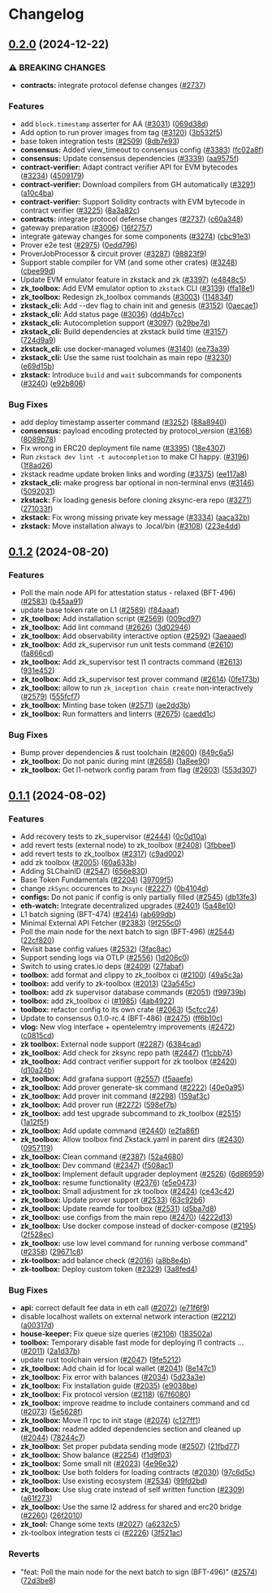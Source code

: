 # Changelog

## [0.2.0](https://github.com/matter-labs/zksync-era/compare/zkstack_cli-v0.1.2...zkstack_cli-v0.2.0) (2024-12-22)


### ⚠ BREAKING CHANGES

* **contracts:** integrate protocol defense changes ([#2737](https://github.com/matter-labs/zksync-era/issues/2737))

### Features

* add `block.timestamp` asserter for AA ([#3031](https://github.com/matter-labs/zksync-era/issues/3031)) ([069d38d](https://github.com/matter-labs/zksync-era/commit/069d38d6c9ddd8b6c404596c479f94b9fc86db40))
* Add option to run prover images from tag ([#3120](https://github.com/matter-labs/zksync-era/issues/3120)) ([3b532f5](https://github.com/matter-labs/zksync-era/commit/3b532f5e363e0cb093221e6d064ce1a7d7428b52))
* base token integration tests ([#2509](https://github.com/matter-labs/zksync-era/issues/2509)) ([8db7e93](https://github.com/matter-labs/zksync-era/commit/8db7e9306e5fa23f066be106363e6455531bbc09))
* **consensus:** Added view_timeout to consensus config ([#3383](https://github.com/matter-labs/zksync-era/issues/3383)) ([fc02a8f](https://github.com/matter-labs/zksync-era/commit/fc02a8f1c9f0bffb438fb27769d6dced3ce14cd9))
* **consensus:** Update consensus dependencies ([#3339](https://github.com/matter-labs/zksync-era/issues/3339)) ([aa9575f](https://github.com/matter-labs/zksync-era/commit/aa9575fccbbc941f416d597256442afa974efd0a))
* **contract-verifier:** Adapt contract verifier API for EVM bytecodes ([#3234](https://github.com/matter-labs/zksync-era/issues/3234)) ([4509179](https://github.com/matter-labs/zksync-era/commit/4509179f62ead4b837dfb67760f52de76fac2e37))
* **contract-verifier:** Download compilers from GH automatically ([#3291](https://github.com/matter-labs/zksync-era/issues/3291)) ([a10c4ba](https://github.com/matter-labs/zksync-era/commit/a10c4baa312f26ebac2a10115fb7bd314d18b9c1))
* **contract-verifier:** Support Solidity contracts with EVM bytecode in contract verifier ([#3225](https://github.com/matter-labs/zksync-era/issues/3225)) ([8a3a82c](https://github.com/matter-labs/zksync-era/commit/8a3a82ca16479183e96505bc91011fc07bfc6889))
* **contracts:** integrate protocol defense changes ([#2737](https://github.com/matter-labs/zksync-era/issues/2737)) ([c60a348](https://github.com/matter-labs/zksync-era/commit/c60a3482ee09b3e371163e62f49e83bc6d6f4548))
* gateway preparation ([#3006](https://github.com/matter-labs/zksync-era/issues/3006)) ([16f2757](https://github.com/matter-labs/zksync-era/commit/16f275756cd28024a6b11ac1ac327eb5b8b446e1))
* integrate gateway changes for some components ([#3274](https://github.com/matter-labs/zksync-era/issues/3274)) ([cbc91e3](https://github.com/matter-labs/zksync-era/commit/cbc91e35f84d04f2e4c8e81028596db009e478d1))
* Prover e2e test ([#2975](https://github.com/matter-labs/zksync-era/issues/2975)) ([0edd796](https://github.com/matter-labs/zksync-era/commit/0edd7962429b3530ae751bd7cc947c97193dd0ca))
* ProverJobProcessor & circuit prover ([#3287](https://github.com/matter-labs/zksync-era/issues/3287)) ([98823f9](https://github.com/matter-labs/zksync-era/commit/98823f95c0b95feeb37eb9086cc88d4ac5220904))
* Support stable compiler for VM (and some other crates) ([#3248](https://github.com/matter-labs/zksync-era/issues/3248)) ([cbee99d](https://github.com/matter-labs/zksync-era/commit/cbee99d8661b38aa6b49784c3934b8070a743fb4))
* Update EVM emulator feature in zkstack and zk ([#3397](https://github.com/matter-labs/zksync-era/issues/3397)) ([e4848c5](https://github.com/matter-labs/zksync-era/commit/e4848c51fb12e13f1be490b14847d15528c87171))
* **zk_toolbox:** Add EVM emulator option to `zkstack` CLI ([#3139](https://github.com/matter-labs/zksync-era/issues/3139)) ([ffa18e1](https://github.com/matter-labs/zksync-era/commit/ffa18e1d84a4bb1ca9b897fbc0a55b9e3ef0964c))
* **zk_toolbox:** Redesign zk_toolbox commands ([#3003](https://github.com/matter-labs/zksync-era/issues/3003)) ([114834f](https://github.com/matter-labs/zksync-era/commit/114834f357421c62d596a1954fac8ce615cfde49))
* **zkstack_cli:** Add --dev flag to chain init and genesis ([#3152](https://github.com/matter-labs/zksync-era/issues/3152)) ([0aecae1](https://github.com/matter-labs/zksync-era/commit/0aecae1e02d31d34d1ccc0ddf54617174d134e55))
* **zkstack_cli:** Add status page ([#3036](https://github.com/matter-labs/zksync-era/issues/3036)) ([dd4b7cc](https://github.com/matter-labs/zksync-era/commit/dd4b7cc94e324dfa5a86df09f0cf15642ea2f5c2))
* **zkstack_cli:** Autocompletion support ([#3097](https://github.com/matter-labs/zksync-era/issues/3097)) ([b29be7d](https://github.com/matter-labs/zksync-era/commit/b29be7d9a8c664beac5d8384548db54de0ba882f))
* **zkstack_cli:** Build dependencies at zkstack build time ([#3157](https://github.com/matter-labs/zksync-era/issues/3157)) ([724d9a9](https://github.com/matter-labs/zksync-era/commit/724d9a9c7f2127263845b640c843e751fd3c21ae))
* **zkstack_cli:** use docker-managed volumes ([#3140](https://github.com/matter-labs/zksync-era/issues/3140)) ([ee73a39](https://github.com/matter-labs/zksync-era/commit/ee73a3973b0c65b1d4acef12e4b64db8f813e77d))
* **zkstack_cli:** Use the same rust toolchain as main repo ([#3230](https://github.com/matter-labs/zksync-era/issues/3230)) ([e69d15b](https://github.com/matter-labs/zksync-era/commit/e69d15b6a80c36a19648a8dd90f567d1e5e108e9))
* **zkstack:** Introduce `build` and `wait` subcommands for components ([#3240](https://github.com/matter-labs/zksync-era/issues/3240)) ([e92b806](https://github.com/matter-labs/zksync-era/commit/e92b8068d71fec032e498793ff97e329c3d073e0))


### Bug Fixes

* add deploy timestamp asserter command ([#3252](https://github.com/matter-labs/zksync-era/issues/3252)) ([88a8940](https://github.com/matter-labs/zksync-era/commit/88a89405898653bf9e1a35a1374e000a8d67cf51))
* **consensus:** payload encoding protected by protocol_version ([#3168](https://github.com/matter-labs/zksync-era/issues/3168)) ([8089b78](https://github.com/matter-labs/zksync-era/commit/8089b78b3f2cdbe8d0a23e9b8412a8022d78ada2))
* Fix wrong in ERC20 deployment file name ([#3395](https://github.com/matter-labs/zksync-era/issues/3395)) ([18e4307](https://github.com/matter-labs/zksync-era/commit/18e4307324f26902ef67ba587d324bf35aa09735))
* Run `zkstack dev lint -t autocompletion` to make CI happy. ([#3196](https://github.com/matter-labs/zksync-era/issues/3196)) ([1f8ad26](https://github.com/matter-labs/zksync-era/commit/1f8ad26c7c9757ffa13de1a2fd045fa9e16de5f6))
* zkstack readme update broken links and wording ([#3375](https://github.com/matter-labs/zksync-era/issues/3375)) ([ee117a8](https://github.com/matter-labs/zksync-era/commit/ee117a81e7708eece5639921e32b6683fbcb2280))
* **zkstack_cli:** make progress bar optional in non-terminal envs ([#3146](https://github.com/matter-labs/zksync-era/issues/3146)) ([5092031](https://github.com/matter-labs/zksync-era/commit/5092031050b30c39107df788317a15eaa921b136))
* **zkstack:** Fix loading genesis before cloning zksync-era repo ([#3271](https://github.com/matter-labs/zksync-era/issues/3271)) ([271033f](https://github.com/matter-labs/zksync-era/commit/271033fe58184252243b2ce7fe3a5a9be919b140))
* **zkstack:** Fix wrong missing private key message ([#3334](https://github.com/matter-labs/zksync-era/issues/3334)) ([aaca32b](https://github.com/matter-labs/zksync-era/commit/aaca32b6ab411d5cdc1234c20af8b5c1092195d7))
* **zkstack:** Move installation always to .local/bin ([#3108](https://github.com/matter-labs/zksync-era/issues/3108)) ([223e4dd](https://github.com/matter-labs/zksync-era/commit/223e4dd59414904f2b26afffc4b72bb78266b783))

## [0.1.2](https://github.com/matter-labs/zksync-era/compare/zk_toolbox-v0.1.1...zk_toolbox-v0.1.2) (2024-08-20)


### Features

* Poll the main node API for attestation status - relaxed (BFT-496) ([#2583](https://github.com/matter-labs/zksync-era/issues/2583)) ([b45aa91](https://github.com/matter-labs/zksync-era/commit/b45aa9168dd66d07ca61c8bb4c01f73dda822040))
* update base token rate on L1 ([#2589](https://github.com/matter-labs/zksync-era/issues/2589)) ([f84aaaf](https://github.com/matter-labs/zksync-era/commit/f84aaaf723c876ba8397f74577b8c5a207700f7b))
* **zk_toolbox:** Add installation script ([#2569](https://github.com/matter-labs/zksync-era/issues/2569)) ([009cd97](https://github.com/matter-labs/zksync-era/commit/009cd9771821a7ae356356f97813d74fab8512b5))
* **zk_toolbox:** Add lint command ([#2626](https://github.com/matter-labs/zksync-era/issues/2626)) ([3d02946](https://github.com/matter-labs/zksync-era/commit/3d0294695343e11b62fdc7375e6c3bc3a72ffcd9))
* **zk_toolbox:** Add observability interactive option ([#2592](https://github.com/matter-labs/zksync-era/issues/2592)) ([3aeaaed](https://github.com/matter-labs/zksync-era/commit/3aeaaedcf9b41b3a033acfa0ec08e3bf966ab4a9))
* **zk_toolbox:** Add zk_supervisor run unit tests command ([#2610](https://github.com/matter-labs/zksync-era/issues/2610)) ([fa866cd](https://github.com/matter-labs/zksync-era/commit/fa866cd5c7b1b189901b4f7ce6f91886e7aec7e4))
* **zk_toolbox:** Add zk_supervisor test l1 contracts command ([#2613](https://github.com/matter-labs/zksync-era/issues/2613)) ([931e452](https://github.com/matter-labs/zksync-era/commit/931e4529d964d01268cb5965877f3d81d32c921e))
* **zk_toolbox:** Add zk_supervisor test prover command ([#2614](https://github.com/matter-labs/zksync-era/issues/2614)) ([0fe173b](https://github.com/matter-labs/zksync-era/commit/0fe173bd8b337637f457542e0d675cf42b6ecc65))
* **zk_toolbox:** allow to run `zk_inception chain create` non-interactively ([#2579](https://github.com/matter-labs/zksync-era/issues/2579)) ([555fcf7](https://github.com/matter-labs/zksync-era/commit/555fcf79bc950f79e218697be9f1a316e4723322))
* **zk_toolbox:** Minting base token ([#2571](https://github.com/matter-labs/zksync-era/issues/2571)) ([ae2dd3b](https://github.com/matter-labs/zksync-era/commit/ae2dd3bbccdffc25b040313b2c7983a936f36aac))
* **zk_toolbox:** Run formatters and linterrs ([#2675](https://github.com/matter-labs/zksync-era/issues/2675)) ([caedd1c](https://github.com/matter-labs/zksync-era/commit/caedd1c86eedd94f8628bd2ba1cf875cad9a53d1))


### Bug Fixes

* Bump prover dependencies & rust toolchain ([#2600](https://github.com/matter-labs/zksync-era/issues/2600)) ([849c6a5](https://github.com/matter-labs/zksync-era/commit/849c6a5dcd095e8fead0630a2a403f282c26a2aa))
* **zk_toolbox:** Do not panic during mint ([#2658](https://github.com/matter-labs/zksync-era/issues/2658)) ([1a8ee90](https://github.com/matter-labs/zksync-era/commit/1a8ee90d9d6578492806bd0a337ef203db32f6c9))
* **zk_toolbox:** Get l1-network config param from flag ([#2603](https://github.com/matter-labs/zksync-era/issues/2603)) ([553d307](https://github.com/matter-labs/zksync-era/commit/553d307217282b18c2c3d7cc6f340f529bb4ade2))

## [0.1.1](https://github.com/matter-labs/zksync-era/compare/zk_toolbox-v0.1.0...zk_toolbox-v0.1.1) (2024-08-02)


### Features

* Add recovery tests to zk_supervisor ([#2444](https://github.com/matter-labs/zksync-era/issues/2444)) ([0c0d10a](https://github.com/matter-labs/zksync-era/commit/0c0d10af703d3f8958c49d0ed46d6cda64945fa1))
* add revert tests (external node) to zk_toolbox ([#2408](https://github.com/matter-labs/zksync-era/issues/2408)) ([3fbbee1](https://github.com/matter-labs/zksync-era/commit/3fbbee10be99e8c5a696bfd50d81230141bccbf4))
* add revert tests to zk_toolbox ([#2317](https://github.com/matter-labs/zksync-era/issues/2317)) ([c9ad002](https://github.com/matter-labs/zksync-era/commit/c9ad002d17ed91d1e5f225e19698c12cb3adc665))
* add zk toolbox ([#2005](https://github.com/matter-labs/zksync-era/issues/2005)) ([60a633b](https://github.com/matter-labs/zksync-era/commit/60a633b23eaf25658d86f090e7954843d4daca42))
* Adding SLChainID ([#2547](https://github.com/matter-labs/zksync-era/issues/2547)) ([656e830](https://github.com/matter-labs/zksync-era/commit/656e830e4fd60b5ace87dfc1604a102f06ae59e1))
* Base Token Fundamentals ([#2204](https://github.com/matter-labs/zksync-era/issues/2204)) ([39709f5](https://github.com/matter-labs/zksync-era/commit/39709f58071ac77bfd447145e1c3342b7da70560))
* change `zkSync` occurences to `ZKsync` ([#2227](https://github.com/matter-labs/zksync-era/issues/2227)) ([0b4104d](https://github.com/matter-labs/zksync-era/commit/0b4104dbb996ec6333619ea05f3a99e6d4f3b8fa))
* **configs:** Do not panic if config is only partially filled ([#2545](https://github.com/matter-labs/zksync-era/issues/2545)) ([db13fe3](https://github.com/matter-labs/zksync-era/commit/db13fe3550598c69f59cd66b4bb9618ebea041ca))
* **eth-watch:** Integrate decentralized upgrades ([#2401](https://github.com/matter-labs/zksync-era/issues/2401)) ([5a48e10](https://github.com/matter-labs/zksync-era/commit/5a48e1026260024c6ae2b4d1100ee9b798a83e8d))
* L1 batch signing (BFT-474) ([#2414](https://github.com/matter-labs/zksync-era/issues/2414)) ([ab699db](https://github.com/matter-labs/zksync-era/commit/ab699dbe8cffa8bd291d6054579061b47fd4aa0e))
* Minimal External API Fetcher ([#2383](https://github.com/matter-labs/zksync-era/issues/2383)) ([9f255c0](https://github.com/matter-labs/zksync-era/commit/9f255c073cfdab60832fcf9a6d3a4a9258641ef3))
* Poll the main node for the next batch to sign (BFT-496) ([#2544](https://github.com/matter-labs/zksync-era/issues/2544)) ([22cf820](https://github.com/matter-labs/zksync-era/commit/22cf820abbd14b852dffe60f6b564713fe4c8919))
* Revisit base config values ([#2532](https://github.com/matter-labs/zksync-era/issues/2532)) ([3fac8ac](https://github.com/matter-labs/zksync-era/commit/3fac8ac62cc9ac14845f32240af9241386f4034d))
* Support sending logs via OTLP ([#2556](https://github.com/matter-labs/zksync-era/issues/2556)) ([1d206c0](https://github.com/matter-labs/zksync-era/commit/1d206c0af8f28eb00eb1498d6f2cdbb45ffef72a))
* Switch to using crates.io deps ([#2409](https://github.com/matter-labs/zksync-era/issues/2409)) ([27fabaf](https://github.com/matter-labs/zksync-era/commit/27fabafbec66bf4cb65c4fa9e3fab4c3c981d0f2))
* **toolbox:** add format and clippy to zk_toolbox ci ([#2100](https://github.com/matter-labs/zksync-era/issues/2100)) ([49a5c3a](https://github.com/matter-labs/zksync-era/commit/49a5c3abb8b8eb3de0146286f9b3fffe26f545ae))
* **toolbox:** add verify to zk-toolbox ([#2013](https://github.com/matter-labs/zksync-era/issues/2013)) ([23a545c](https://github.com/matter-labs/zksync-era/commit/23a545c51b537af28c084c0f87ce2ebff5a3bbb8))
* **toolbox:** add zk supervisor database commands ([#2051](https://github.com/matter-labs/zksync-era/issues/2051)) ([f99739b](https://github.com/matter-labs/zksync-era/commit/f99739b225286ed8fae648e9a40c5311efe17648))
* **toolbox:** add zk_toolbox ci ([#1985](https://github.com/matter-labs/zksync-era/issues/1985)) ([4ab4922](https://github.com/matter-labs/zksync-era/commit/4ab492201a1654a254c0b14a382a2cb67e3cb9e5))
* **toolbox:** refactor config to its own crate ([#2063](https://github.com/matter-labs/zksync-era/issues/2063)) ([5cfcc24](https://github.com/matter-labs/zksync-era/commit/5cfcc24e92329ba8452d9cec0eb173a54b1dec2f))
* Update to consensus 0.1.0-rc.4 (BFT-486) ([#2475](https://github.com/matter-labs/zksync-era/issues/2475)) ([ff6b10c](https://github.com/matter-labs/zksync-era/commit/ff6b10c4a994cf70297a034202bcb55152748cba))
* **vlog:** New vlog interface + opentelemtry improvements ([#2472](https://github.com/matter-labs/zksync-era/issues/2472)) ([c0815cd](https://github.com/matter-labs/zksync-era/commit/c0815cdaf878afcd9c41dddd9fe56bcf8d910633))
* **zk toolbox:** External node support ([#2287](https://github.com/matter-labs/zksync-era/issues/2287)) ([6384cad](https://github.com/matter-labs/zksync-era/commit/6384cad26aead4d1bdbb606a97d623dacebf912c))
* **zk_toolbox:** Add check for zksync repo path ([#2447](https://github.com/matter-labs/zksync-era/issues/2447)) ([f1cbb74](https://github.com/matter-labs/zksync-era/commit/f1cbb74b863b6e0bcfa74ad780beef29844bac6e))
* **zk_toolbox:** Add contract verifier support for zk toolbox ([#2420](https://github.com/matter-labs/zksync-era/issues/2420)) ([d10a24b](https://github.com/matter-labs/zksync-era/commit/d10a24b3426b0eb13aef9cedfb1c38cbedfb5a7e))
* **zk_toolbox:** Add grafana support ([#2557](https://github.com/matter-labs/zksync-era/issues/2557)) ([f5aaefe](https://github.com/matter-labs/zksync-era/commit/f5aaefe51d3ff4a3365adde6120b874c7c4c68c0))
* **zk_toolbox:** Add prover generate-sk command ([#2222](https://github.com/matter-labs/zksync-era/issues/2222)) ([40e0a95](https://github.com/matter-labs/zksync-era/commit/40e0a956e86583a713d6aacdc61c625931f68e1c))
* **zk_toolbox:** Add prover init command ([#2298](https://github.com/matter-labs/zksync-era/issues/2298)) ([159af3c](https://github.com/matter-labs/zksync-era/commit/159af3c54cc9beb742b2ab43ce3b89b14c8368b7))
* **zk_toolbox:** Add prover run ([#2272](https://github.com/matter-labs/zksync-era/issues/2272)) ([598ef7b](https://github.com/matter-labs/zksync-era/commit/598ef7b73cf141007d2cf031b21fce4744eec44f))
* **zk_toolbox:** add test upgrade subcommand to zk_toolbox ([#2515](https://github.com/matter-labs/zksync-era/issues/2515)) ([1a12f5f](https://github.com/matter-labs/zksync-era/commit/1a12f5f908add42c090170a2f4fb26b731d6971b))
* **zk_toolbox:** Add update command ([#2440](https://github.com/matter-labs/zksync-era/issues/2440)) ([e2fa86f](https://github.com/matter-labs/zksync-era/commit/e2fa86fd216b04c798939f80517d7cca1a45a5a7))
* **zk_toolbox:** Allow toolbox find Zkstack.yaml in parent dirs ([#2430](https://github.com/matter-labs/zksync-era/issues/2430)) ([0957119](https://github.com/matter-labs/zksync-era/commit/095711920bc2193a8b036c9563fa89dfcea433e5))
* **zk_toolbox:** Clean command ([#2387](https://github.com/matter-labs/zksync-era/issues/2387)) ([52a4680](https://github.com/matter-labs/zksync-era/commit/52a4680ed26e755b860e3b97c79618a0c20cb696))
* **zk_toolbox:** Dev command ([#2347](https://github.com/matter-labs/zksync-era/issues/2347)) ([f508ac1](https://github.com/matter-labs/zksync-era/commit/f508ac1f0edba8d267e6b46346a4227149ac7518))
* **zk_toolbox:** Implement default upgrader deployment ([#2526](https://github.com/matter-labs/zksync-era/issues/2526)) ([6d86959](https://github.com/matter-labs/zksync-era/commit/6d8695922689de22e683fe7c318e64f5c9a2144d))
* **zk_toolbox:** resume functionality ([#2376](https://github.com/matter-labs/zksync-era/issues/2376)) ([e5e0473](https://github.com/matter-labs/zksync-era/commit/e5e047393f7cdf1105a0c65f78cd2ec605e1182d))
* **zk_toolbox:** Small adjustment for zk toolbox ([#2424](https://github.com/matter-labs/zksync-era/issues/2424)) ([ce43c42](https://github.com/matter-labs/zksync-era/commit/ce43c422fddccfe88c07ee22a2b8726dd0bd5f61))
* **zk_toolbox:** Update prover support ([#2533](https://github.com/matter-labs/zksync-era/issues/2533)) ([63c92b6](https://github.com/matter-labs/zksync-era/commit/63c92b6205fb156f4b50dee581674b814f44f874))
* **zk_toolbox:** Update reamde for toolbox  ([#2531](https://github.com/matter-labs/zksync-era/issues/2531)) ([d5ba7d8](https://github.com/matter-labs/zksync-era/commit/d5ba7d89fc8b97257b849f75ba6f7a2ad1aeb0d6))
* **zk_toolbox:** use configs from the main repo ([#2470](https://github.com/matter-labs/zksync-era/issues/2470)) ([4222d13](https://github.com/matter-labs/zksync-era/commit/4222d135b62eb4de103c4aebb35e9c302d94ad63))
* **zk_toolbox:** Use docker compose instead of docker-compose ([#2195](https://github.com/matter-labs/zksync-era/issues/2195)) ([2f528ec](https://github.com/matter-labs/zksync-era/commit/2f528ec8d49cb31ef714b409c703ae9f99cc5551))
* **zk_toolbox:** use low level command for running verbose command" ([#2358](https://github.com/matter-labs/zksync-era/issues/2358)) ([29671c8](https://github.com/matter-labs/zksync-era/commit/29671c81684d605ec3350ded1b7dd55d04ba0859))
* **zk-toolbox:** add balance check ([#2016](https://github.com/matter-labs/zksync-era/issues/2016)) ([a8b8e4b](https://github.com/matter-labs/zksync-era/commit/a8b8e4b1b1a3f91b1a52762f2fd30006d323e348))
* **zk-toolbox:** Deploy custom token ([#2329](https://github.com/matter-labs/zksync-era/issues/2329)) ([3a8fed4](https://github.com/matter-labs/zksync-era/commit/3a8fed4c295fa5c0102820fc0103306e31d03815))


### Bug Fixes

* **api:** correct default fee data in eth call ([#2072](https://github.com/matter-labs/zksync-era/issues/2072)) ([e71f6f9](https://github.com/matter-labs/zksync-era/commit/e71f6f96bda08f8330c643a31df4ef9e82c9afc2))
* disable localhost wallets on external network interaction ([#2212](https://github.com/matter-labs/zksync-era/issues/2212)) ([a00317d](https://github.com/matter-labs/zksync-era/commit/a00317dd05af115b396f2f150289e91882e99759))
* **house-keeper:** Fix queue size queries ([#2106](https://github.com/matter-labs/zksync-era/issues/2106)) ([183502a](https://github.com/matter-labs/zksync-era/commit/183502a17eb47a747f50b6a9d38ab78de984f80e))
* **toolbox:** Temporary disable fast mode for deploying l1 contracts … ([#2011](https://github.com/matter-labs/zksync-era/issues/2011)) ([2a1d37b](https://github.com/matter-labs/zksync-era/commit/2a1d37b16b9ccd1f2ce87f61a1b054cdedfd7d1e))
* update rust toolchain version ([#2047](https://github.com/matter-labs/zksync-era/issues/2047)) ([9fe5212](https://github.com/matter-labs/zksync-era/commit/9fe5212ab7b65a63bc53dcf439a212953845ed13))
* **zk_toolbox:** Add chain id for local wallet ([#2041](https://github.com/matter-labs/zksync-era/issues/2041)) ([8e147c1](https://github.com/matter-labs/zksync-era/commit/8e147c11f3ae51e9bdb0cd3e6bfa6919995b3fba))
* **zk_toolbox:** Fix error with balances ([#2034](https://github.com/matter-labs/zksync-era/issues/2034)) ([5d23a3e](https://github.com/matter-labs/zksync-era/commit/5d23a3e44dbe22f4377c6d1042c7b8c03b14c556))
* **zk_toolbox:** Fix installation guide ([#2035](https://github.com/matter-labs/zksync-era/issues/2035)) ([e9038be](https://github.com/matter-labs/zksync-era/commit/e9038bebddb6079ebd76ac01b7ed6068de4bc979))
* **zk_toolbox:** Fix protocol version ([#2118](https://github.com/matter-labs/zksync-era/issues/2118)) ([67f6080](https://github.com/matter-labs/zksync-era/commit/67f60805084de46945a1ae8dfd4aa6b0debc006d))
* **zk_toolbox:** improve readme to include containers command and cd ([#2073](https://github.com/matter-labs/zksync-era/issues/2073)) ([5e5628f](https://github.com/matter-labs/zksync-era/commit/5e5628fc841daaaad229d637202e9342acc2354f))
* **zk_toolbox:** Move l1 rpc to init stage ([#2074](https://github.com/matter-labs/zksync-era/issues/2074)) ([c127ff1](https://github.com/matter-labs/zksync-era/commit/c127ff172cdce8aa0a81887833334d88f1b2ddac))
* **zk_toolbox:** readme added dependencies section and cleaned up ([#2044](https://github.com/matter-labs/zksync-era/issues/2044)) ([78244c7](https://github.com/matter-labs/zksync-era/commit/78244c7e04813b505a9a4285403b092abd827e04))
* **zk_toolbox:** Set proper pubdata sending mode  ([#2507](https://github.com/matter-labs/zksync-era/issues/2507)) ([21fbd77](https://github.com/matter-labs/zksync-era/commit/21fbd77b8c4379b180abcd296a6c74697967acd8))
* **zk_toolbox:** Show balance ([#2254](https://github.com/matter-labs/zksync-era/issues/2254)) ([f1d9f03](https://github.com/matter-labs/zksync-era/commit/f1d9f03ba32081d34a6a24e94b63fb494a33663e))
* **zk_toolbox:** Some small nit ([#2023](https://github.com/matter-labs/zksync-era/issues/2023)) ([4e96e32](https://github.com/matter-labs/zksync-era/commit/4e96e32861337dfa56f4d3daacdc4a7d8610a331))
* **zk_toolbox:** Use both folders for loading contracts  ([#2030](https://github.com/matter-labs/zksync-era/issues/2030)) ([97c6d5c](https://github.com/matter-labs/zksync-era/commit/97c6d5c9c2d9dddf0b18391077c8828e5dc7042b))
* **zk_toolbox:** Use existing ecosystem ([#2534](https://github.com/matter-labs/zksync-era/issues/2534)) ([99fd2bd](https://github.com/matter-labs/zksync-era/commit/99fd2bd6aa2eaa3490c45dd9ac70298aae80d82f))
* **zk_toolbox:** Use slug crate instead of self written function ([#2309](https://github.com/matter-labs/zksync-era/issues/2309)) ([a61f273](https://github.com/matter-labs/zksync-era/commit/a61f273ca0806754cbad12b1cddb247f22459688))
* **zk_toolbox:** Use the same l2 address for shared and erc20 bridge ([#2260](https://github.com/matter-labs/zksync-era/issues/2260)) ([26f2010](https://github.com/matter-labs/zksync-era/commit/26f2010ea2edd1cb79d80852c626051afc473c48))
* **zk_tool:** Change some texts ([#2027](https://github.com/matter-labs/zksync-era/issues/2027)) ([a6232c5](https://github.com/matter-labs/zksync-era/commit/a6232c51c22e0f5229a0e156dd88b3f9573363c3))
* zk-toolbox integration tests ci ([#2226](https://github.com/matter-labs/zksync-era/issues/2226)) ([3f521ac](https://github.com/matter-labs/zksync-era/commit/3f521ace420d3f65e5612c2b6baf096c391ffd7c))


### Reverts

* "feat: Poll the main node for the next batch to sign (BFT-496)" ([#2574](https://github.com/matter-labs/zksync-era/issues/2574)) ([72d3be8](https://github.com/matter-labs/zksync-era/commit/72d3be87efcb059f70b4633cddd707346612c4db))
